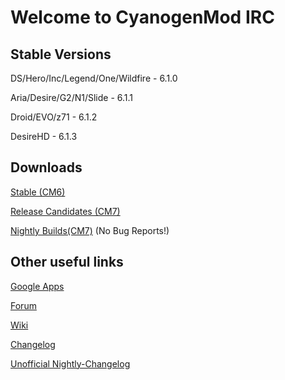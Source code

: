 Welcome to CyanogenMod IRC
===========

Stable Versions
------------------

DS/Hero/Inc/Legend/One/Wildfire - 6.1.0

Aria/Desire/G2/N1/Slide - 6.1.1

Droid/EVO/z71 - 6.1.2

DesireHD - 6.1.3

Downloads
------------------

[Stable (CM6)](http://mirror.teamdouche.net/?type=stable)

[Release Candidates (CM7)](http://mirror.teamdouche.net/?type=RC)

[Nightly Builds(CM7)](http://mirror.teamdouche.net/?type=nightly) (No Bug Reports!)


Other useful links
------------------
[Google Apps](http://goo-inside.me/gapps/)

[Forum](http://goo.gl/WpNQ)

[Wiki](http://goo.gl/fUQ4)

[Changelog](http://goo.gl/vCoz)

[Unofficial Nightly-Changelog](http://cm-nightlies.appspot.com)
